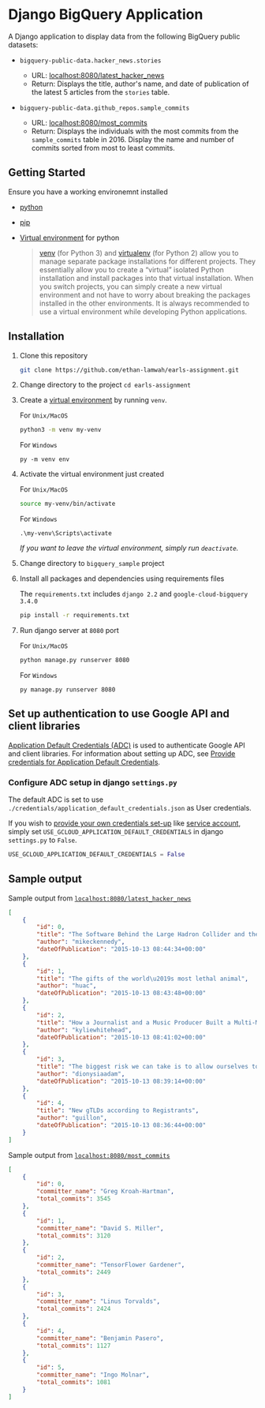# Django BigQuery Application

A Django application to display data from the following BigQuery public datasets:

- `bigquery-public-data.hacker_news.stories`
  - URL: [localhost:8080/latest_hacker_news](localhost:8080/latest_hacker_news)
  - Return: Displays the title, author's name, and date of publication of the latest 5 articles from the `stories` table.

- `bigquery-public-data.github_repos.sample_commits`
  - URL: [localhost:8080/most_commits](localhost:8080/most_commits)
  - Return: Displays the individuals with the most commits from the `sample_commits` table in 2016. Display the name and number of commits sorted from most to least commits.

## Getting Started

Ensure you have a working environemnt installed

- [python](https://www.python.org/downloads/)
- [pip](https://packaging.python.org/en/latest/key_projects/#pip)
- [Virtual environment](https://packaging.python.org/en/latest/guides/installing-using-pip-and-virtual-environments/#installing-virtualenv) for python

    > [venv](https://packaging.python.org/en/latest/key_projects/#venv) (for Python 3) and [virtualenv](https://packaging.python.org/en/latest/key_projects/#virtualenv) (for Python 2) allow you to manage separate package installations for different projects. They essentially allow you to create a “virtual” isolated Python installation and install packages into that virtual installation. When you switch projects, you can simply create a new virtual environment and not have to worry about breaking the packages installed in the other environments. It is always recommended to use a virtual environment while developing Python applications.

## Installation

1. Clone this repository

    ```zsh
    git clone https://github.com/ethan-lamwah/earls-assignment.git
    ```

2. Change directory to the project `cd earls-assignment`

3. Create a [virtual environment](https://packaging.python.org/en/latest/guides/installing-using-pip-and-virtual-environments/#installing-virtualenv) by running `venv`.

    For `Unix/MacOS`

    ```zsh
    python3 -m venv my-venv
    ```

    For `Windows`

    ```shell
    py -m venv env
    ```

4. Activate the virtual environment just created

    For `Unix/MacOS`

    ```zsh
    source my-venv/bin/activate
    ```

    For `Windows`

    ```shell
    .\my-venv\Scripts\activate
    ```

   *If you want to leave the virtual environment, simply run `deactivate`.*

5. Change directory to `bigquery_sample` project

6. Install all packages and dependencies using requirements files

    The `requirements.txt` includes `django 2.2` and `google-cloud-bigquery 3.4.0`

    ```zsh
    pip install -r requirements.txt
    ```

7. Run django server at `8080` port

    For `Unix/MacOS`

    ```zsh
    python manage.py runserver 8080
    ```

    For `Windows`

    ```shell
    py manage.py runserver 8080
    ```

## Set up authentication to use Google API and client libraries

[Application Default Credentials (ADC)](https://cloud.google.com/docs/authentication/application-default-credentials) is used to authenticate Google API and client libraries. For information about setting up ADC, see [Provide credentials for Application Default Credentials](https://cloud.google.com/docs/authentication/provide-credentials-adc).

### Configure ADC setup in django `settings.py`

The default ADC is set to use `./credentials/application_default_credentials.json` as User credentials.

If you wish to [provide your own credentials set-up](https://cloud.google.com/docs/authentication/provide-credentials-adc) like [service account](https://cloud.google.com/docs/authentication/application-default-credentials#attached-sa), simply set `USE_GCLOUD_APPLICATION_DEFAULT_CREDENTIALS` in django `settings.py` to `False`. 

```py
USE_GCLOUD_APPLICATION_DEFAULT_CREDENTIALS = False
```

## Sample output

Sample output from [`localhost:8080/latest_hacker_news`](localhost:8080/latest_hacker_news)

```json
[
    {
        "id": 0,
        "title": "The Software Behind the Large Hadron Collider and the Higgs Boson",
        "author": "mikeckennedy",
        "dateOfPublication": "2015-10-13 08:44:34+00:00"
    },
    {
        "id": 1,
        "title": "The gifts of the world\u2019s most lethal animal",
        "author": "huac",
        "dateOfPublication": "2015-10-13 08:43:48+00:00"
    },
    {
        "id": 2,
        "title": "How a Journalist and a Music Producer Built a Multi-Million \u00a3 Sex Toy Company",
        "author": "kyliewhitehead",
        "dateOfPublication": "2015-10-13 08:41:02+00:00"
    },
    {
        "id": 3,
        "title": "The biggest risk we can take is to allow ourselves to feel safe",
        "author": "dionysiaadam",
        "dateOfPublication": "2015-10-13 08:39:14+00:00"
    },
    {
        "id": 4,
        "title": "New gTLDs according to Registrants",
        "author": "guillon",
        "dateOfPublication": "2015-10-13 08:36:44+00:00"
    }
]
```

Sample output from [`localhost:8080/most_commits`](localhost:8080/most_commits)

```json
[
    {
        "id": 0,
        "committer_name": "Greg Kroah-Hartman",
        "total_commits": 3545
    },
    {
        "id": 1,
        "committer_name": "David S. Miller",
        "total_commits": 3120
    },
    {
        "id": 2,
        "committer_name": "TensorFlower Gardener",
        "total_commits": 2449
    },
    {
        "id": 3,
        "committer_name": "Linus Torvalds",
        "total_commits": 2424
    },
    {
        "id": 4,
        "committer_name": "Benjamin Pasero",
        "total_commits": 1127
    },
    {
        "id": 5,
        "committer_name": "Ingo Molnar",
        "total_commits": 1081
    }
]
```
